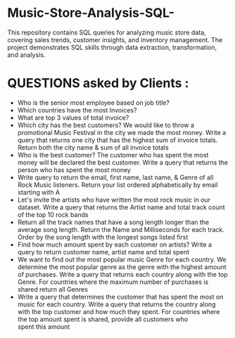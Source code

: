 # Music-Store-Analysis-SQL-
This repository contains SQL queries for analyzing music store data, covering sales trends, customer insights, and inventory management. The project demonstrates SQL skills through data extraction, transformation, and analysis.
# QUESTIONS asked by Clients :
- Who is the senior most employee based on job title?
- Which countries have the most Invoices?
- What are top 3 values of total invoice?
- Which city has the best customers? We would like to throw a promotional Music 
Festival in the city we made the most money. Write a query that returns one city that 
has the highest sum of invoice totals. Return both the city name & sum of all invoice 
totals
- Who is the best customer? The customer who has spent the most money will be 
declared the best customer. Write a query that returns the person who has spent the 
most money
- Write query to return the email, first name, last name, & Genre of all Rock Music 
listeners. Return your list ordered alphabetically by email starting with A
- Let's invite the artists who have written the most rock music in our dataset. Write a 
query that returns the Artist name and total track count of the top 10 rock bands
- Return all the track names that have a song length longer than the average song length. 
Return the Name and Milliseconds for each track. Order by the song length with the 
longest songs listed first
- Find how much amount spent by each customer on artists? Write a query to return
customer name, artist name and total spent
- We want to find out the most popular music Genre for each country. We determine the 
most popular genre as the genre with the highest amount of purchases. Write a query 
that returns each country along with the top Genre. For countries where the maximum 
number of purchases is shared return all Genres
- Write a query that determines the customer that has spent the most on music for each 
country. Write a query that returns the country along with the top customer and how
much they spent. For countries where the top amount spent is shared, provide all 
customers who spent this amount
